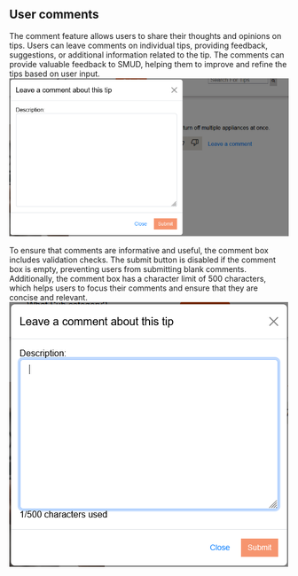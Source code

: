## User comments
The comment feature allows users to share their thoughts and opinions on tips. Users can leave comments on individual tips, providing feedback, suggestions, or additional information related to the tip. The comments can provide valuable feedback to SMUD, helping them to improve and refine the tips based on user input.
![Comment box](../img/usercomment/usercomment_01.png)

To ensure that comments are informative and useful, the comment box includes validation checks. The submit button is disabled if the comment box is empty, preventing users from submitting blank comments. Additionally, the comment box has a character limit of 500 characters, which helps users to focus their comments and ensure that they are concise and relevant.
![Comment submission](../img/usercomment/usercomment_02.png)
